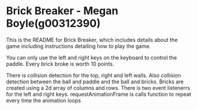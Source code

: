 # Brick Breaker - Megan Boyle(g00312390)

This is the README for Brick Breaker, which includes details about the game including instructions detailing how to play the game.

You can only use the left and right keys on the keyboard to control  the paddle.
Every brick broke is worth 10 points.

There is collision detection for the top, right and left walls.
Also collision detection between the ball and paddle and the ball and bricks.
Bricks are  created using a 2d array of columns and rows.
There is two event listenerrs for the left and right keys.
requestAnimationFrame is calls function to repeat every time the animation loops